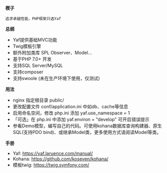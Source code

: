 ﻿**楔子**

`追求卓越性能，PHP框架只选Yaf`  
 

**总纲**
+   Yaf提供基础MVC功能
+   Twig模板引擎
+   额外附加类库 SPL Observer、Model...
+   基于PHP 7.0+ 开发
+   支持SQL Server/MySQL 
+   支持composer 
+   支持swoole (未在生产环境下使用，仅测试)


**用法**
+   nginx 指定根目录 public/ 
+   更改配置文件 conf/application.ini 中如db、cache等信息
+   启用命名空间，修改 php.ini 添加 yaf.use_namespace = 1
+   「可选」在 php.ini 中添加 yaf.environ = "develop" 可开启错误提示
+   参看Demo模型，编写自己的代码。可使用kohana数据库查询构建器、原生SQL(支持PDO bind)、或继承Model类，更多使用方式请阅读Model等类。


**手册**
+   Yaf: <https://yaf.laruence.com/manual/>
+   Kohana: <https://github.com/koseven/kohana/>
+   模板twig: <https://twig.symfony.com/>


